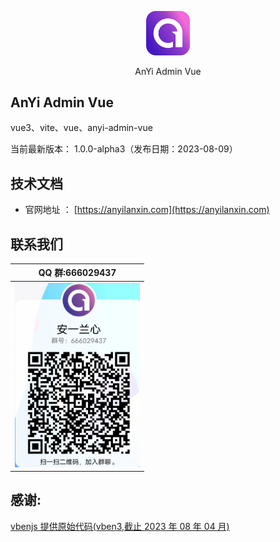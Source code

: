 <p align="center">
	<a href="https://anyilanxin.com"><img src="./docs/images/logo.png" width="14%"></a>
</p>
<p align="center">
AnYi Admin Vue
</p>

## AnYi Admin Vue

vue3、vite、vue、anyi-admin-vue

当前最新版本： 1.0.0-alpha3（发布日期：2023-08-09）

## 技术文档

- 官网地址 ： [https://anyilanxin.com](https://anyilanxin.com)

## 联系我们

| QQ 群:666029437                                    |
| -------------------------------------------------- |
| <img src="./docs/images/qq_group.jpg" width="200"> |

## 感谢:

[vbenjs 提供原始代码(vben3,截止 2023 年 08 年 04 月)](https://github.com/vbenjs/vben3)
